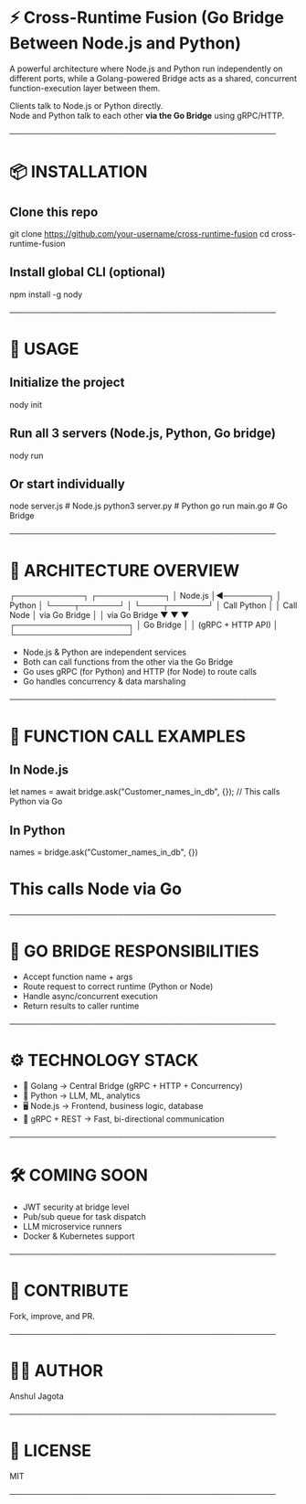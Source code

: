 # ⚡ Cross-Runtime Fusion (Go Bridge Between Node.js and Python)

A powerful architecture where Node.js and Python run independently on different ports,
while a Golang-powered Bridge acts as a shared, concurrent function-execution layer between them.

Clients talk to Node.js or Python directly.  
Node and Python talk to each other **via the Go Bridge** using gRPC/HTTP.

───────────────────────────────────────────────

# 📦 INSTALLATION

## Clone this repo
git clone https://github.com/your-username/cross-runtime-fusion
cd cross-runtime-fusion

## Install global CLI (optional)
npm install -g nody

───────────────────────────────────────────────

# 🚀 USAGE

## Initialize the project
nody init

## Run all 3 servers (Node.js, Python, Go bridge)
nody run

## Or start individually
node server.js          # Node.js
python3 server.py       # Python
go run main.go          # Go Bridge

───────────────────────────────────────────────

# 🔧 ARCHITECTURE OVERVIEW

┌────────────┐           ┌────────────┐
│   Node.js  │◄────────┐ │  Python    │
└────┬───────┘         │ └────┬───────┘
     │  Call Python    │      │ Call Node
     │  via Go Bridge  │      │ via Go Bridge
     ▼                 ▼      ▼
              ┌────────────────────┐
              │     Go Bridge      │
              │  (gRPC + HTTP API) │
              └────────────────────┘

- Node.js & Python are independent services
- Both can call functions from the other via the Go Bridge
- Go uses gRPC (for Python) and HTTP (for Node) to route calls
- Go handles concurrency & data marshaling

───────────────────────────────────────────────

# 🔁 FUNCTION CALL EXAMPLES

## In Node.js
let names = await bridge.ask("Customer_names_in_db", {}); 
// This calls Python via Go

## In Python
names = bridge.ask("Customer_names_in_db", {})
# This calls Node via Go

───────────────────────────────────────────────

# 🧠 GO BRIDGE RESPONSIBILITIES

- Accept function name + args
- Route request to correct runtime (Python or Node)
- Handle async/concurrent execution
- Return results to caller runtime

───────────────────────────────────────────────

# ⚙️ TECHNOLOGY STACK

- 🐹  Golang → Central Bridge (gRPC + HTTP + Concurrency)
- 🐍  Python → LLM, ML, analytics
- 🖥  Node.js → Frontend, business logic, database
- 📡  gRPC + REST → Fast, bi-directional communication

───────────────────────────────────────────────

# 🛠 COMING SOON

- JWT security at bridge level
- Pub/sub queue for task dispatch
- LLM microservice runners
- Docker & Kubernetes support

───────────────────────────────────────────────

# 🤝 CONTRIBUTE

Fork, improve, and PR.

───────────────────────────────────────────────

# 👨‍💻 AUTHOR

Anshul Jagota

───────────────────────────────────────────────

# 📄 LICENSE

MIT

───────────────────────────────────────────────
